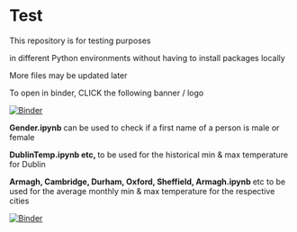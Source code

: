 # Test
This repository is for testing purposes

in different Python environments without having to install packages locally

More files may be updated later

To open in binder, CLICK the following banner / logo


[![Binder](https://mybinder.org/badge_logo.svg)](https://mybinder.org/v2/gh/bibekbhatta/Test/HEAD)

<b> Gender.ipynb </b> can be used to check if a first name of a person is male or female

<b>  DublinTemp.ipynb etc,  </b> to be used for the historical min & max temperature for Dublin

<b> Armagh, Cambridge, Durham, Oxford, Sheffield, Armagh.ipynb </b> etc to be used for the average monthly min & max temperature for the respective cities

[![Binder](https://mybinder.org/badge_logo.svg)](https://mybinder.org/v2/gh/bibekbhatta/Test/HEAD)
